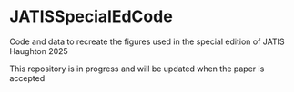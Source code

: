 # JATISSpecialEdCode
Code and data to recreate the figures used in the special edition of JATIS Haughton 2025

This repository is in progress and will be updated when the paper is accepted
